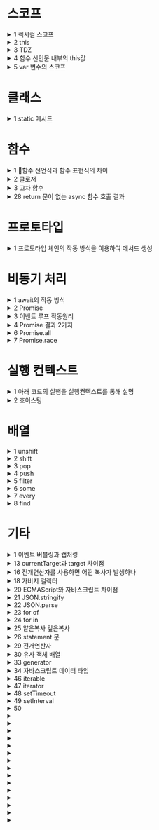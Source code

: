 # 스코프

<details>
  <summary>1 렉시컬 스코프</summary>

  ### 정답
  ```
  정적 스코프라고도 불린다
  선언된 위치에서 스코프 체인이 정해지는 것을 의미
  ```
  
</details>

<details>
  <summary>2 this</summary>

  ### 정답
  ```js
  const obj = {
    foo: () => {
      console.log(this);
    },
    zoo: function() {
      console.log(this);
    },
    bar() {
      console.log(this);
    },
    cat() {
      const arr = [1, 2, 3];
      arr.map(item => {
        console.log(this);
      })
    }
  }
  ```
</details>

<details>
  <summary>3 TDZ</summary>

  ### 정답
  ```
  식별자를 통해 값에 접근할 수 없는 영역
  let 변수나 const 상수는 호이스팅때 값이 할당되어 있지 않으므로
  선언문 위에서 변수에 접근하면 reference error가 발생
  ```
</details>

<details>
  <summary>4 함수 선언문 내부의 this값</summary>

  ### 코드
  ```js
  ```
  ### 정답
  ```js
  ```
</details>

<details>
  <summary>5 var 변수의 스코프</summary>

  ### 코드
  ```js
  ```
  ### 정답
  ```js
  ```
</details>

# 클래스

<details>
  <summary>1 static 메서드</summary>

  ### 코드
  ```js
  class Person {
    constructor(name) {
      this.name = name;
    }
  }
  ```
  ### 정답
  ```js
  class Person {
    constructor(name) {
      this.name = name;
    }

    static run() {
      console.log('run!');
    }
  }
  ```
</details>

# 함수

<details>
  <summary>1 함수 선언식과 함수 표현식의 차이</summary>

  ### 정답
  ```js
  foo();
  bar();

  function foo() {
    console.log('hello foo');
  }
  const bar = function () {
    console.log('hello bar');
  };
  ```
</details>

<details>
  <summary>2 클로저</summary>

  ### 정답
  ```
  실행 컨텍스트의 렉시컬 환경 객체를 참조하는 격리된 환경
  함수 실행이 종료되어 콜 스택에서 제거되어도 렉시컬 환경이 다른 함수 내의 변수에 의해 참조되어 메모리에 존재
  다른 변수가 렉시컬 환경을 참조하는 것 불가능하여 외부에서 접근이 불가능
  함수 종료 뒤에도 렉시컬 환경이 메모리에 남아있는 이유는 참조되고 있으므로 가비지 컬렉터가 삭제하지 않기 때문
  ```
</details>

<details>
  <summary>3 고차 함수</summary>

  ### 코드
  ```js
  ```
  ### 정답
  ```js
  ```
</details>

<details>
  <summary>28 return 문이 없는 async 함수 호출 결과</summary>

  ### 코드
  ```js
  ```
  ### 정답
  ```js
  ```
</details>

# 프로토타입

<details>
  <summary>1 프로토타입 체인의 작동 방식을 이용하여 메서드 생성</summary>

  ### 코드
  ```js
  class Person {
    constructor(name) {
      this.name = name;
    }
  }
  ```
  ### 정답
  ```js
  Person.prototype.run = () => {
    console.log(this.name, 'is running!')
  }
  const p = new Person('kim');
  person.run();
  ```
</details>

# 비동기 처리

<details>
  <summary>1 await의 작동 방식</summary>

  ### 코드
  ```js
  async function getUser() {
    console.log('this is getUSer');
    
    const res = await fetch('http://localhost:3000');
    const user = await res.json();
    console.log(user);
  }
  ```
  ### 정답
  ```js
  await 전에는 동기적으로 처리
  await 부터는 비동기로 처리되어 마이크로 태스트 큐에서 대기
  ```
</details>

<details>
  <summary>2 Promise</summary>

  ### 코드
  ```js
  ```
  ### 정답
  ```js
  비동기 코드를 작성할 때 콜백 지옥을 피하기 위해서 사용하는 객체
  then, catch 메서드를 사용하여 비동기 코드를 절차적으로 변경하여 콜백 지옥 문제 해결
  비동기 작업이 성공적으로 끝나면 fulfilled 상태: resolve 함수 호출로 발생
  문제가 생기면 rejected 상태: resolve 함수 호출로 발생
  ```
</details>

<details>
  <summary>3 이벤트 루프 작동원리</summary>

  ### 코드
  ```js
  ```
  ### 정답
  ```js
  ```
</details>

<details>
  <summary>4 Promise 결과 2가지</summary>

  ### 코드
  ```js
  ```
  ### 정답
  ```js
  ```
</details>

<details>
  <summary>6 Promise.all</summary>

  ### 코드
  ```js
  ```
  ### 정답
  ```js
  ```
</details>

<details>
  <summary>7 Promise.race</summary>

  ### 코드
  ```js
  ```
  ### 정답
  ```js
  ```
</details>


# 실행 컨텍스트

<details>
  <summary>1 아래 코드의 실행을 실행컨텍스트를 통해 설명</summary>

  ### 정답
  ```js
  var a = 1;
  const b = 10;

  function foo() {
    return 100;
  }
  const bar = () => {
    return 1000;
  };

  class Animal {
    constructor() {
      this.dna = string;
    }
  }

  const obj = {
    zoo: () => {
      return 2;
    }
  };
  ```
</details>

<details>
  <summary>2 호이스팅</summary>

  ### 정답
  ```
  코드 실행 전에 식별자가 먼저 메모리에 등록이 되기 때문에
  마치 코드 최상단으로 변수들이 끌어올려진 것 처럼 보이는 현상
  함수나 클래스 선언문은 값도 평가 단계에서 메모리에 등록
  var 변수는 undefined 값이 할당됨
  let 변수와 상수는 값이 없는 상태로 식별자만 메모리에 등록
  ```
</details>

# 배열

<details>
  <summary>1 unshift</summary>

  ### 코드
  ```js
  ```
  ### 정답
  ```js
  ```
</details>

<details>
  <summary>2 shift</summary>

  ### 코드
  ```js
  ```
  ### 정답
  ```js
  ```
</details>

<details>
  <summary>3 pop</summary>

  ### 코드
  ```js
  ```
  ### 정답
  ```js
  ```
</details>

<details>
  <summary>4 push</summary>

  ### 코드
  ```js
  ```
  ### 정답
  ```js
  ```
</details>

<details>
  <summary>5 filter</summary>

  ### 코드
  ```js
  ```
  ### 정답
  ```js
  ```
</details>

<details>
  <summary>6 some</summary>

  ### 코드
  ```js
  ```
  ### 정답
  ```js
  ```
</details>

<details>
  <summary>7 every</summary>

  ### 코드
  ```js
  ```
  ### 정답
  ```js
  ```
</details>

<details>
  <summary>8 find</summary>

  ### 코드
  ```js
  ```
  ### 정답
  ```js
  ```
</details>


# 기타

<details>
  <summary>1 이벤트 버블링과 캡처링</summary>

  ### 코드
  ```js
  ```
  ### 정답
  ```js
  버블링: 이벤트 핸들러가 등록된 태그에서 이벤트가 발생한 경우 돔 트리 상위 레벨로
  이벤트가 전파되는 것
  캡처링: 
  ```
</details>

<details>
  <summary>13 currentTarget과 target 차이점</summary>

  ### 코드
  ```jsx
  function handler(e) {
    console.log(e.currentTarget);
    console.log(e.target);
  }

  <div onClick={handler}>
    <div></div>
  </div>
  ```
  ### 정답
  ```js
  currentTarget: 현재 이벤트 핸들러가 등록되어있는 태그를 참조
  target: 이벤트가 발생한 태그를 참조
  ```
</details>

<details>
  <summary>16 전개연산자를 사용하면 어떤 복사가 발생하나</summary>

  ### 코드
  ```js
  ```
  ### 정답
  ```js
  ```
</details>

<details>
  <summary>18 가비지 컬렉터</summary>

  ### 코드
  ```js
  ```
  ### 정답
  ```js
  ```
</details>

<details>
  <summary>20 ECMAScript와 자바스크립트 차이점</summary>

  ### 코드
  ```js
  ```
  ### 정답
  ```js
  ```
</details>

<details>
  <summary>21 JSON.stringify</summary>

  ### 코드
  ```js
  ```
  ### 정답
  ```js
  ```
</details>

<details>
  <summary>22 JSON.parse</summary>

  ### 코드
  ```js
  ```
  ### 정답
  ```js
  ```
</details>

<details>
  <summary>23 for of</summary>

  ### 코드
  ```js
  ```
  ### 정답
  ```js
  ```
</details>

<details>
  <summary>24 for in</summary>

  ### 코드
  ```js
  ```
  ### 정답
  ```js
  ```
</details>

<details>
  <summary>25 얕은복사 깊은복사</summary>

  ### 코드
  ```js
  ```
  ### 정답
  ```js
  ```
</details>

<details>
  <summary>26 statement 문</summary>
 
  ### 코드
  ```js
  ```
  ### 정답
  ```js
  ```
</details>


<details>
  <summary>29 전개연산자</summary>

  ### 코드
  ```js
  ```
  ### 정답
  ```js
  ```
</details>

<details>
  <summary>30 유사 객체 배열</summary>

  ### 코드
  ```js
  ```
  ### 정답
  ```js
  ```
</details>

<details>
  <summary>33 generator</summary>

  ### 코드
  ```js
  ```
  ### 정답
  ```js
  ```
</details>

<details>
  <summary>34 자바스크립트 데이터 타입</summary>

  ### 코드
  ```js
  ```
  ### 정답
  ```js
  ```
</details>


<details>
  <summary>46 iterable</summary>

  ### 코드
  ```js
  ```
  ### 정답
  ```js
  ```
</details>

<details>
  <summary>47 iterator</summary>

  ### 코드
  ```js
  ```
  ### 정답
  ```js
  ```
</details>

<details>
  <summary>48 setTimeout</summary>

  ### 코드
  ```js
  ```
  ### 정답
  ```js
  ```
</details>

<details>
  <summary>49 setInterval</summary>

  ### 코드
  ```js
  ```
  ### 정답
  ```js
  ```
</details>

<details>
  <summary>50 </summary>

  ### 코드
  ```js
  ```
  ### 정답
  ```js
  ```
</details>

<details>
  <summary></summary>

  ### 코드
  ```js
  ```
  ### 정답
  ```js
  ```
</details>

<details>
  <summary></summary>

  ### 코드
  ```js
  ```
  ### 정답
  ```js
  ```
</details>
<details>
  <summary></summary>

  ### 코드
  ```js
  ```
  ### 정답
  ```js
  ```
</details>
<details>
  <summary></summary>

  ### 코드
  ```js
  ```
  ### 정답
  ```js
  ```
</details>
<details>
  <summary></summary>

  ### 코드
  ```js
  ```
  ### 정답
  ```js
  ```
</details>
<details>
  <summary></summary>

  ### 코드
  ```js
  ```
  ### 정답
  ```js
  ```
</details>
<details>
  <summary></summary>

  ### 코드
  ```js
  ```
  ### 정답
  ```js
  ```
</details>
<details>
  <summary></summary>

  ### 코드
  ```js
  ```
  ### 정답
  ```js
  ```
</details>
<details>
  <summary></summary>

  ### 코드
  ```js
  ```
  ### 정답
  ```js
  ```
</details>
<details>
  <summary></summary>

  ### 코드
  ```js
  ```
  ### 정답
  ```js
  ```
</details>
<details>
  <summary></summary>

  ### 코드
  ```js
  ```
  ### 정답
  ```js
  ```
</details>
<details>
  <summary></summary>

  ### 코드
  ```js
  ```
  ### 정답
  ```js
  ```
</details>
<details>
  <summary></summary>

  ### 코드
  ```js
  ```
  ### 정답
  ```js
  ```
</details>
<details>
  <summary></summary>

  ### 코드
  ```js
  ```
  ### 정답
  ```js
  ```
</details>
<details>
  <summary></summary>

  ### 코드
  ```js
  ```
  ### 정답
  ```js
  ```
</details>
